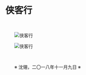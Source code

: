 # 侠客行

&emsp;&emsp;

&emsp;&emsp;![侠客行](https://github.com/voyageplanet/plan42/blob/master/99_file/01_img/20181109-the-song-of-warriors-cn.png)

&emsp;&emsp;![侠客行](https://github.com/voyageplanet/plan42/blob/master/99_file/01_img/20181109-the-song-of-warriors-jp.png)

&emsp;&emsp;

&emsp;&emsp;※ 沈翎，二〇一八年十一月九日 ※